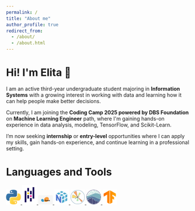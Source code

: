 ```yaml
---
permalink: /
title: "About me"
author_profile: true
redirect_from: 
  - /about/
  - /about.html
---
```


# Hi! I'm Elita 👋
I am an active third-year undergraduate student majoring in **Information Systems** with a growing interest in working with data and learning how it can help people make better decisions.

Currently, I am joining the **Coding Camp 2025 powered by DBS Foundation** on **Machine Learning Engineer** path, where I'm gaining hands-on experience in data analysis, modeling, TensorFlow, and Scikit-Learn.

 I’m now seeking **internship** or **entry-level** opportunities where I can apply my skills, gain hands-on experience, and continue learning in a professional setting.

# Languages and Tools
<p>
  <a href="https://www.python.org/" target="_blank">
    <img src="/images/python-logo.png" alt="Python" width="40">
  </a>
  <a href="https://pandas.pydata.org/" target="_blank">
    <img src="/images/pandas-logo.png" alt="Pandas" width="40">
  </a>
  <a href="https://scikit-learn.org/" target="_blank">
    <img src="/images/sklearn-logo.png" alt="Scikit-learn" width="40">
  </a>
  <a href="https://numpy.org/" target="_blank">
    <img src="/images/numpy-logo.png" alt="NumPy" width="40">
  </a>
  <a href="https://matplotlib.org/" target="_blank">
    <img src="/images/matplotlib-logo.png" alt="Matplotlib" width="40">
  </a>
  <a href="https://seaborn.pydata.org/" target="_blank">
    <img src="/images/seaborn-logo.png" alt="Seaborn" width="40">
  </a>
  <a href="https://www.tensorflow.org/" target="_blank">
    <img src="/images/tf-logo.png" alt="TensorFlow" width="40">
  </a>
</p>
